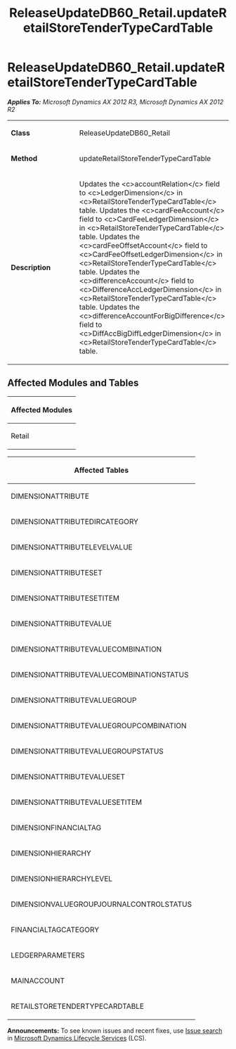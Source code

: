 ﻿---
title: ReleaseUpdateDB60_Retail.updateRetailStoreTenderTypeCardTable
TOCTitle: ReleaseUpdateDB60_Retail.updateRetailStoreTenderTypeCardTable
ms:assetid: fb9ddd76-0d44-9147-9108-6e2d260b1f42
ms:mtpsurl: https://msdn.microsoft.com/en-us/library/JJ720126(v=AX.60)
ms:contentKeyID: 49712431
ms.date: 05/18/2015
mtps_version: v=AX.60
---

# ReleaseUpdateDB60\_Retail.updateRetailStoreTenderTypeCardTable 


_**Applies To:** Microsoft Dynamics AX 2012 R3, Microsoft Dynamics AX 2012 R2_

<table>
<colgroup>
<col style="width: 50%" />
<col style="width: 50%" />
</colgroup>
<tbody>
<tr class="odd">
<td><p><strong>Class</strong></p></td>
<td><p>ReleaseUpdateDB60_Retail</p></td>
</tr>
<tr class="even">
<td><p><strong>Method</strong></p></td>
<td><p>updateRetailStoreTenderTypeCardTable</p></td>
</tr>
<tr class="odd">
<td><p><strong>Description</strong></p></td>
<td><p>Updates the &lt;c&gt;accountRelation&lt;/c&gt; field to &lt;c&gt;LedgerDimension&lt;/c&gt; in &lt;c&gt;RetailStoreTenderTypeCardTable&lt;/c&gt; table. Updates the &lt;c&gt;cardFeeAccount&lt;/c&gt; field to &lt;c&gt;CardFeeLedgerDimension&lt;/c&gt; in &lt;c&gt;RetailStoreTenderTypeCardTable&lt;/c&gt; table. Updates the &lt;c&gt;cardFeeOffsetAccount&lt;/c&gt; field to &lt;c&gt;CardFeeOffsetLedgerDimension&lt;/c&gt; in &lt;c&gt;RetailStoreTenderTypeCardTable&lt;/c&gt; table. Updates the &lt;c&gt;differenceAccount&lt;/c&gt; field to &lt;c&gt;DifferenceAccLedgerDimension&lt;/c&gt; in &lt;c&gt;RetailStoreTenderTypeCardTable&lt;/c&gt; table. Updates the &lt;c&gt;differenceAccountForBigDifference&lt;/c&gt; field to &lt;c&gt;DiffAccBigDiffLedgerDimension&lt;/c&gt; in &lt;c&gt;RetailStoreTenderTypeCardTable&lt;/c&gt; table.</p></td>
</tr>
</tbody>
</table>


## Affected Modules and Tables

<table>
<colgroup>
<col style="width: 100%" />
</colgroup>
<thead>
<tr class="header">
<th><p>Affected Modules</p></th>
</tr>
</thead>
<tbody>
<tr class="odd">
<td><p>Retail</p></td>
</tr>
</tbody>
</table>


<table>
<colgroup>
<col style="width: 100%" />
</colgroup>
<thead>
<tr class="header">
<th><p>Affected Tables</p></th>
</tr>
</thead>
<tbody>
<tr class="odd">
<td><p>DIMENSIONATTRIBUTE</p></td>
</tr>
<tr class="even">
<td><p>DIMENSIONATTRIBUTEDIRCATEGORY</p></td>
</tr>
<tr class="odd">
<td><p>DIMENSIONATTRIBUTELEVELVALUE</p></td>
</tr>
<tr class="even">
<td><p>DIMENSIONATTRIBUTESET</p></td>
</tr>
<tr class="odd">
<td><p>DIMENSIONATTRIBUTESETITEM</p></td>
</tr>
<tr class="even">
<td><p>DIMENSIONATTRIBUTEVALUE</p></td>
</tr>
<tr class="odd">
<td><p>DIMENSIONATTRIBUTEVALUECOMBINATION</p></td>
</tr>
<tr class="even">
<td><p>DIMENSIONATTRIBUTEVALUECOMBINATIONSTATUS</p></td>
</tr>
<tr class="odd">
<td><p>DIMENSIONATTRIBUTEVALUEGROUP</p></td>
</tr>
<tr class="even">
<td><p>DIMENSIONATTRIBUTEVALUEGROUPCOMBINATION</p></td>
</tr>
<tr class="odd">
<td><p>DIMENSIONATTRIBUTEVALUEGROUPSTATUS</p></td>
</tr>
<tr class="even">
<td><p>DIMENSIONATTRIBUTEVALUESET</p></td>
</tr>
<tr class="odd">
<td><p>DIMENSIONATTRIBUTEVALUESETITEM</p></td>
</tr>
<tr class="even">
<td><p>DIMENSIONFINANCIALTAG</p></td>
</tr>
<tr class="odd">
<td><p>DIMENSIONHIERARCHY</p></td>
</tr>
<tr class="even">
<td><p>DIMENSIONHIERARCHYLEVEL</p></td>
</tr>
<tr class="odd">
<td><p>DIMENSIONVALUEGROUPJOURNALCONTROLSTATUS</p></td>
</tr>
<tr class="even">
<td><p>FINANCIALTAGCATEGORY</p></td>
</tr>
<tr class="odd">
<td><p>LEDGERPARAMETERS</p></td>
</tr>
<tr class="even">
<td><p>MAINACCOUNT</p></td>
</tr>
<tr class="odd">
<td><p>RETAILSTORETENDERTYPECARDTABLE</p></td>
</tr>
</tbody>
</table>

  
**Announcements:** To see known issues and recent fixes, use [Issue search](http://go.microsoft.com/fwlink/?linkid=389258) in [Microsoft Dynamics Lifecycle Services](http://go.microsoft.com/fwlink/?linkid=306505) (LCS).

